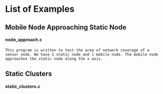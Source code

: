 
List of Examples
================
	
## Mobile Node Approaching Static Node ##

#### node_approach.c ####

	This program is written to test the area of network coverage of a sensor node. We have 1 static node and 1 mobile node. The mobile node approaches the static node along the x axis.

## Static Clusters ##

#### static_clusters.c ####
